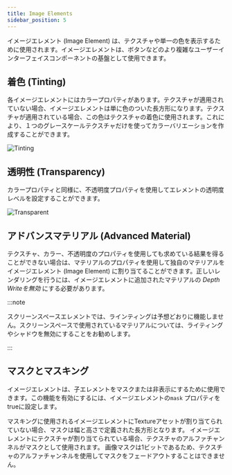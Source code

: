 ```yaml
---
title: Image Elements
sidebar_position: 5
---
```


イメージエレメント (Image Element) は、テクスチャや単一の色を表示するために使用されます。イメージエレメントは、ボタンなどのより複雑なユーザーインターフェイスコンポーネントの基盤として使用できます。

## 着色 (Tinting)

各イメージエレメントにはカラープロパティがあります。テクスチャが適用されていない場合、イメージエレメントは単に色のついた長方形になります。テクスチャが適用されている場合、この色はテクスチャの着色に使用されます。これにより、１つのグレースケールテクスチャだけを使ってカラーバリエーションを作成することができます。

![Tinting][1]

## 透明性 (Transparency)

カラープロパティと同様に、不透明度プロパティを使用してエレメントの透明度レベルを設定することができます。

![Transparent][2]

## アドバンスマテリアル (Advanced Material)

テクスチャ、カラー、不透明度のプロパティを使用しても求めている結果を得ることができない場合は、マテリアルのプロパティを使用して独自のマテリアルをイメージエレメント (Image Element) に割り当てることができます。正しいレンダリングを行うには、イメージエレメントに追加されたマテリアルの _Depth Writeを無効_ にする必要があります。

:::note

スクリーンスペースエレメントでは、ラインティングは予想どおりに機能しません。スクリーンスペースで使用されているマテリアルについては、ライティングやシャドウを無効にすることをお勧めします。

:::

## マスクとマスキング

イメージエレメントは、子エレメントをマスクまたは非表示にするために使用できます。この機能を有効にするには、イメージエレメントの`mask` プロパティをtrueに設定します。

マスキングに使用されるイメージエレメントにTextureアセットが割り当てられていない場合、マスクは幅と高さで定義された長方形となります。
イメージエレメントにテクスチャが割り当てられている場合、テクスチャのアルファチャンネルがマスクとして使用されます。
画像マスクは1ビットであるため、テクスチャのアルファチャンネルを使用してマスクをフェードアウトすることはできません。

[1]: /images/user-manual/user-interface/image-element/image-tinted.png
[2]: /images/user-manual/user-interface/image-element/image-transparent.png
